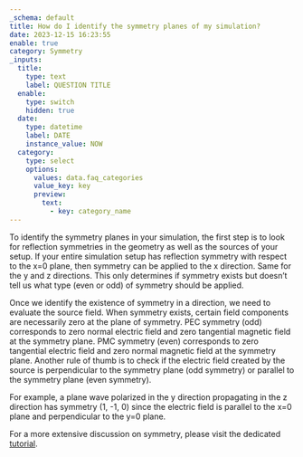 ```yaml
---
_schema: default
title: How do I identify the symmetry planes of my simulation?
date: 2023-12-15 16:23:55
enable: true
category: Symmetry
_inputs:
  title:
    type: text
    label: QUESTION TITLE
  enable:
    type: switch
    hidden: true
  date:
    type: datetime
    label: DATE
    instance_value: NOW
  category:
    type: select
    options:
      values: data.faq_categories
      value_key: key
      preview:
        text:
          - key: category_name
---
```

To identify the symmetry planes in your simulation, the first step is to look for reflection symmetries in the geometry as well as the sources of your setup. If your entire simulation setup has reflection symmetry with respect to the x=0 plane, then symmetry can be applied to the x direction. Same for the y and z directions. This only determines if symmetry exists but doesn’t tell us what type (even or odd) of symmetry should be applied.

Once we identify the existence of symmetry in a direction, we need to evaluate the source field. When symmetry exists, certain field components are necessarily zero at the plane of symmetry. PEC symmetry (odd) corresponds to zero normal electric field and zero tangential magnetic field at the symmetry plane. PMC symmetry (even) corresponds to zero tangential electric field and zero normal magnetic field at the symmetry plane. Another rule of thumb is to check if the electric field created by the source is perpendicular to the symmetry plane (odd symmetry) or parallel to the symmetry plane (even symmetry).

For example, a plane wave polarized in the y direction propagating in the z direction has symmetry (1, -1, 0) since the electric field is parallel to the x=0 plane and perpendicular to the y=0 plane.

For a more extensive discussion on symmetry, please visit the dedicated [tutorial](https://www.flexcompute.com/tidy3d/examples/notebooks/Symmetry/).